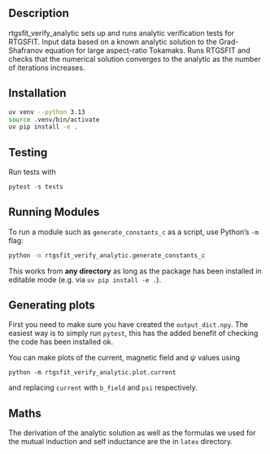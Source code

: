 ## Description
rtgsfit_verify_analytic sets up and runs analytic verification tests for RTGSFIT. Input data based on a known analytic solution to the Grad-Shafranov equation for large aspect-ratio Tokamaks. Runs RTGSFIT and checks that the numerical solution converges to the analytic as the number of iterations increases.

## Installation

```bash
uv venv --python 3.13
source .venv/bin/activate
uv pip install -e .
```

## Testing

Run tests with

```python
pytest -s tests
```

## Running Modules

To run a module such as `generate_constants_c` as a script, use Python’s `-m` flag:

```bash
python -m rtgsfit_verify_analytic.generate_constants_c
```

This works from **any directory** as long as the package has been installed in editable mode (e.g. via `uv pip install -e .`).

## Generating plots

First you need to make sure you have created the `output_dict.npy`. The easiest way is to simply run `pytest`, this has the added benefit of checking the code has been installed ok.

You can make plots of the current, magnetic field and $\psi$ values using
```
python -m rtgsfit_verify_analytic.plot.current
```
and replacing `current` with `b_field` and `psi` respectively.

## Maths

The derivation of the analytic solution as well as the formulas we used for the mutual induction and self inductance are the in `latex` directory.